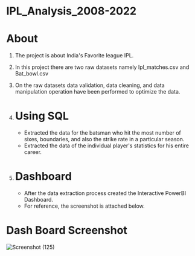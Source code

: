 # IPL_Analysis_2008-2022

# About

1. The project is about India's Favorite league IPL.
2. In this project there are two raw datasets namely Ipl_matches.csv and Bat_bowl.csv
3. On the raw datasets data validation, data cleaning, and data manipulation operation have been performed to optimize the data.

4. # Using SQL
   - Extracted the data for the batsman who hit the most number of sixes, boundaries, and also the strike rate in a particular season.
   - Extracted the data of the individual player's statistics for his entire career.
5. # Dashboard
   - After the data extraction process created the Interactive PowerBI Dashboard.
   - For reference, the screenshot is attached below.


# Dash Board Screenshot
![Screenshot (125)](https://github.com/pavanc31/IPL_Analysis_2008-2022/assets/132770606/2e17579d-a6e1-4a52-be84-8b15d62a2724)
